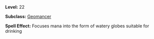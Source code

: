 <!-- TITLE: Spell: Produce Water -->
<!-- SUBTITLE:  -->

**Level:** 22

**Subclass:** [Geomancer](geomancer)

**Spell Effect:** Focuses mana into the form of watery globes suitable for drinking